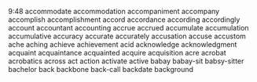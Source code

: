 9:48
accommodate
accommodation
accompaniment
accompany
accomplish
accomplishment
accord
accordance
according
accordingly
account
accountant
accounting
accrue
accrued
accumulate
accumulation
accumulative
accuracy
accurate
accurately
accusation
accuse
accustom
ache 
aching
achieve
achievement
acid
acknowledge
acknowledgment
acquaint
acquaintance
acquainted
acquire
acquisition
acre
acrobat
acrobatics
across
act
action
activate
active
babay
babay-sit
babsy-sitter
bachelor
back
backbone
back-call
backdate
background